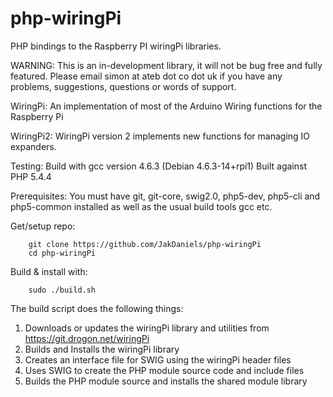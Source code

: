 php-wiringPi
============

PHP bindings to the Raspberry PI wiringPi libraries.


WARNING: This is an in-development library, it will not be bug free and fully featured.
    Please email simon at ateb dot co dot uk if you have any problems, suggestions,
    questions or words of support.

WiringPi: An implementation of most of the Arduino Wiring
        functions for the Raspberry Pi

WiringPi2: WiringPi version 2 implements new functions for managing IO expanders.

Testing:
    Build with gcc version 4.6.3 (Debian 4.6.3-14+rpi1)
    Built against PHP 5.4.4

Prerequisites:
    You must have git, git-core, swig2.0, php5-dev, php5-cli and php5-common installed
    as well as the usual build tools gcc etc.
    

Get/setup repo:

		git clone https://github.com/JakDaniels/php-wiringPi
		cd php-wiringPi

Build & install with:
    
		sudo ./build.sh
    
The build script does the following things:
    
1) Downloads or updates the wiringPi library and utilities from https://git.drogon.net/wiringPi
2) Builds and Installs the wiringPi library
3) Creates an interface file for SWIG using the wiringPi header files
4) Uses SWIG to create the PHP module source code and include files
5) Builds the PHP module source and installs the shared module library
